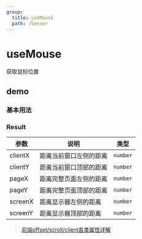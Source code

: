 ```yaml
---
group:
  title: useMouse
  path: /Sensor
---
```


# useMouse

获取鼠标位置

## demo

### 基本用法

<code src="./Demo/index.tsx"></code>

### Result

| 参数    | 说明                   | 类型     |
| ------- | ---------------------- | -------- |
| clientX | 距离当前窗口左侧的距离 | `number` |
| clientY | 距离当前窗口顶部的距离 | `number` |
| pageX   | 距离完整页面左侧的距离 | `number` |
| pageY   | 距离完整页面顶部的距离 | `number` |
| screenX | 距离显示器左侧的距离   | `number` |
| screenY | 距离显示器顶部的距离   | `number` |

> [前端offset/scroll/client各类属性详解](https://juejin.cn/post/6940808773564891166)